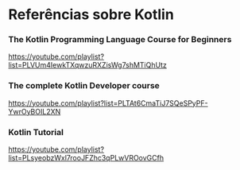 # Referências sobre Kotlin

### The Kotlin Programming Language Course for Beginners

https://youtube.com/playlist?list=PLVUm4IewkTXqwzuRXZisWg7shMTiQhUtz

### The complete Kotlin Developer course

https://youtube.com/playlist?list=PLTAt6CmaTiJ7SQeSPyPF-YwrOyBOIL2XN

### Kotlin Tutorial

https://youtube.com/playlist?list=PLsyeobzWxl7rooJFZhc3qPLwVROovGCfh
